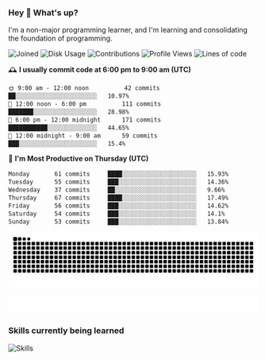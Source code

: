 ### Hey :wave: What's up?

I'm a non-major programming learner, and I'm learning and consolidating the foundation of programming.

<!--START_SECTION:waka-->
![Joined](http://img.shields.io/badge/Joined-7%20years%20ago-6D67E4?style=flat&labelColor=453C67)
![Disk Usage](http://img.shields.io/badge/Github%27s%20Storage-602.8%20MB-FD841F?style=flat&labelColor=E14D2A)
![Contributions](http://img.shields.io/badge/Contributions%20in%202023-530-7DCE13?style=flat&labelColor=2B7A0B)
![Profile Views](http://img.shields.io/badge/Profile%20Views-5-3AB4F2?style=flat&labelColor=0078AA)
![Lines of code](https://img.shields.io/badge/Lines%20of%20code-2%20Million%20Lines%20of%20code-FF8B8B?style=flat&labelColor=EB4747)

🕰️ **I usually commit code at 6:00 pm to 9:00 am (UTC)** 

```text
🌞 9:00 am - 12:00 noon          42 commits     ██░░░░░░░░░░░░░░░░░░░░░░░   10.97% 
🌆 12:00 noon - 6:00 pm          111 commits    ███████░░░░░░░░░░░░░░░░░░   28.98% 
🌃 6:00 pm - 12:00 midnight      171 commits    ███████████░░░░░░░░░░░░░░   44.65% 
🌙 12:00 midnight - 9:00 am      59 commits     ███░░░░░░░░░░░░░░░░░░░░░░   15.4%
```
📅 **I'm Most Productive on Thursday (UTC)** 

```text
Monday       61 commits     ████░░░░░░░░░░░░░░░░░░░░░   15.93% 
Tuesday      55 commits     ███░░░░░░░░░░░░░░░░░░░░░░   14.36% 
Wednesday    37 commits     ██░░░░░░░░░░░░░░░░░░░░░░░   9.66% 
Thursday     67 commits     ████░░░░░░░░░░░░░░░░░░░░░   17.49% 
Friday       56 commits     ███░░░░░░░░░░░░░░░░░░░░░░   14.62% 
Saturday     54 commits     ███░░░░░░░░░░░░░░░░░░░░░░   14.1% 
Sunday       53 commits     ███░░░░░░░░░░░░░░░░░░░░░░   13.84%
```

<!--END_SECTION:waka-->

![Snake animation](https://raw.githubusercontent.com/dirname/dirname/output/snake.svg)

![metrics](github-metrics.svg)

### Skills currently being learned

![Skills](https://skillicons.dev/icons?i=linux,rust,go,solidity,typescript,bash,git,postgres,mysql,redis,mongo,docker,kubernetes,grafana,prometheus)
